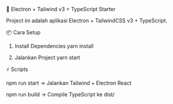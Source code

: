 🚀 Electron + Tailwind v3 + TypeScript Starter

Project ini adalah aplikasi Electron + TailwindCSS v3 + TypeScript.

📦 Cara Setup

1. Install Dependencies
   yarn install

2. Jalankan Project
   yarn start


⚡ Scripts

npm run start → Jalankan Tailwind + Electron React

npm run build → Compile TypeScript ke dist/

